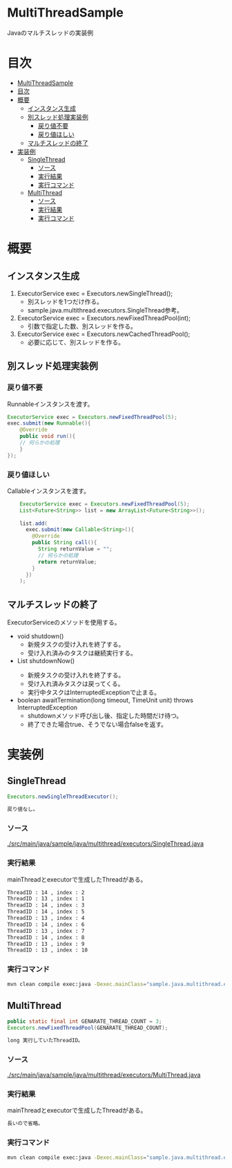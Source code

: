 # MultiThreadSample
Javaのマルチスレッドの実装例

# 目次

- [MultiThreadSample](#multithreadsample)
- [目次](#目次)
- [概要](#概要)
  - [インスタンス生成](#インスタンス生成)
  - [別スレッド処理実装例](#別スレッド処理実装例)
    - [戻り値不要](#戻り値不要)
    - [戻り値ほしい](#戻り値ほしい)
  - [マルチスレッドの終了](#マルチスレッドの終了)
- [実装例](#実装例)
  - [SingleThread](#singlethread)
    - [ソース](#ソース)
    - [実行結果](#実行結果)
    - [実行コマンド](#実行コマンド)
  - [MultiThread](#multithread)
    - [ソース](#ソース-1)
    - [実行結果](#実行結果-1)
    - [実行コマンド](#実行コマンド-1)

# 概要

## インスタンス生成

1. ExecutorService exec = Executors.newSingleThread();
   - 別スレッドを1つだけ作る。
   - sample.java.multithread.executors.SingleThread参考。
2. ExecutorService exec = Executors.newFixedThreadPool(int);
   - 引数で指定した数、別スレッドを作る。
3. ExecutorService exec = Executors.newCachedThreadPool();
   - 必要に応じて、別スレッドを作る。

## 別スレッド処理実装例

### 戻り値不要

Runnableインスタンスを渡す。

```java
ExecutorService exec = Executors.newFixedThreadPool(5);
exec.submit(new Runnable(){
    @Override
    public void run(){
    // 何らかの処理
    }
});
```

### 戻り値ほしい

Callableインスタンスを渡す。

```java
    ExecutorService exec = Executors.newFixedThreadPool(5);
    List<Future<String>> list = new ArrayList<Future<String>>();
    
    list.add(
      exec.submit(new Callable<String>(){
        @Override
        public String call(){
          String returnValue = "";
          // 何らかの処理
          return returnValue;
        }
      })
    );
```


## マルチスレッドの終了

ExecutorServiceのメソッドを使用する。

- void shutdown()
  - 新規タスクの受け入れを終了する。
  - 受け入れ済みのタスクは継続実行する。
- List<Runnable> shutdownNow()
  - 新規タスクの受け入れを終了する。
  - 受け入れ済みタスクは戻ってくる。
  - 実行中タスクはInterruptedExceptionで止まる。
- boolean awaitTermination(long timeout, TimeUnit unit) throws InterruptedException
  - shutdownメソッド呼び出し後、指定した時間だけ待つ。
  - 終了できた場合true、そうでない場合falseを返す。

# 実装例

## SingleThread

``` java
Executors.newSingleThreadExecutor();
```

``` txt
戻り値なし。
```

### ソース

[./src/main/java/sample/java/multithread/executors/SingleThread.java](./src/main/java/sample/java/multithread/executors/SingleThread.java)

### 実行結果

mainThreadとexecutorで生成したThreadがある。

``` txt
ThreadID : 14 , index : 2 
ThreadID : 13 , index : 1 
ThreadID : 14 , index : 3 
ThreadID : 14 , index : 5 
ThreadID : 13 , index : 4 
ThreadID : 14 , index : 6 
ThreadID : 13 , index : 7 
ThreadID : 14 , index : 8 
ThreadID : 13 , index : 9 
ThreadID : 13 , index : 10 
```

### 実行コマンド

``` sh
mvn clean compile exec:java -Dexec.mainClass="sample.java.multithread.executors.SingleThread"
```

## MultiThread

``` java
public static final int GENARATE_THREAD_COUNT = 3;
Executors.newFixedThreadPool(GENARATE_THREAD_COUNT);
```

``` txt
long 実行していたThreadID。
```

### ソース

[./src/main/java/sample/java/multithread/executors/MultiThread.java](./src/main/java/sample/java/multithread/executors/MultiThread.java)

### 実行結果

mainThreadとexecutorで生成したThreadがある。

``` txt
長いので省略。
```

### 実行コマンド

``` sh
mvn clean compile exec:java -Dexec.mainClass="sample.java.multithread.executors.MultiThread"
```
